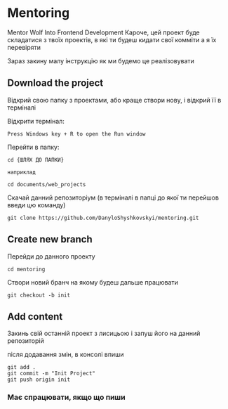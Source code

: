 # Mentoring
Mentor Wolf Into Frontend Development
Кароче, цей проект буде складатися з твоїх проектів, в які ти будеш кидати свої комміти а я їх перевіряти

Зараз закину малу інструкцію як ми будемо це реалізовувати

## Download the project

Відкрий свою папку з проектами, або краще створи нову, і відкрий її в терміналі

Відкрити термінал:
````
Press Windows key + R to open the Run window
````

Перейти в папку:
````
cd {ШЛЯХ ДО ПАПКИ}

наприклад

cd documents/web_projects
````

Скачай данний репозиторіум
(в терміналі в папці до якої ти перейшов введи цю команду)
````
git clone https://github.com/DanyloShyshkovskyi/mentoring.git
````

## Create new branch

Перейди до данного проекту

````
cd mentoring
````

Створи новий бранч на якому будеш дальше працювати

````
git checkout -b init
````

## Add content

Закинь свій останній проект з лисицьою і запуш його на данний репозиторій

після додавання змін, в консолі впиши

````
git add .
git commit -m "Init Project"
git push origin init
````

### Мaє спрацювати, якщо що пиши





